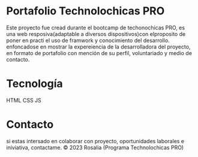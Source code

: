 # Portafolio Technolochicas PRO

Este proyecto fue cread durante el bootcamp de techonochicas PRO, es una web resposiva(adaptable a diversos dispositivos)con elproposito de poner en practi el uso de framwork y conocimiento del desarrollo.
enfoncadose en mostrar la expereiencia de la desarrolladora del proyecto, en formato de portafolio con mención de su perfil, voluntariado y medio de contacto.

# Tecnología
HTML
CSS
JS
# Contacto
si estas intersado en colaborar con proyecto, oportunidades laborales e iniviativa, contactame.
© 2023 Rosalia (Programa Technolochicas PRO)